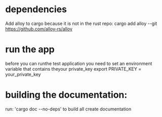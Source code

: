 
# dependencies
Add alloy to cargo because it is not in the rust repo: cargo add alloy --git https://github.com/alloy-rs/alloy

# run the app
before you can runthe test application you need to set an environment variable that contains theyour private_key
  export PRIVATE_KEY = your_private_key

# building the documentation:
 run: 'cargo doc --no-deps' to build all create documentation
